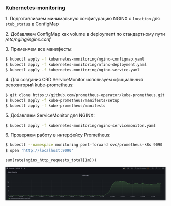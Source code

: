 ### Kubernetes-monitoring

1\. Подготавливаем минимальную конфигурацию NGINX с `location` для `stub_status` в ConfigMap

2\. Добавляем ConfigMap как volume в deployment по стандартному пути _/etc/nging/nginx.conf_

3\. Применяем все манифесты:

```bash
$ kubectl apply -f kubernetes-monitoring/nginx-configmap.yaml
$ kubectl apply -f kubernetes-monitoring/nfinx-deployment.yaml
$ kubectl apply -f kubernetes-monitoring/nginx-service.yaml
```

4\. Для создания CRD ServiceMonitor используем официальный репозиторий kube-prometheus:

```bash
$ git clone https://github.com/prometheus-operator/kube-prometheus.git
$ kubectl apply -f kube-prometheus/manifests/setup
$ kubectl apply -f kube-prometheus/manifests
```

5\. Добавляем ServiceMonitor для NGINX:

```bash
$ kubectl apply -f kubernetes-monitoring/nginx-servicemonitor.yaml
```

6\. Проверяем работу в интерфейсу Prometheus:

```bash
$ kubectl --namespace monitoring port-forward svc/prometheus-k8s 9090
$ open 'http://localhost:9090'
```

```promql
sum(rate(nginx_http_requests_total[1m]))
```

![](./assets/grafana-requests.png)
